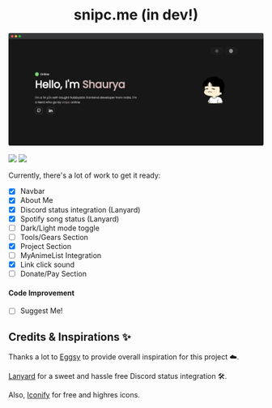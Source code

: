 <h1 align='center'>snipc.me (in dev!)</h1>

![ss](src/assets/ss.png)

![](https://img.shields.io/badge/Render-46E3B7?style=for-the-badge&logo=render&logoColor=white)
![](https://img.shields.io/badge/React-20232A?style=for-the-badge&logo=react&logoColor=61DAFB)


Currently, there's a lot of work to get it ready:

- [x] Navbar
- [x] About Me
- [x] Discord status integration (Lanyard)
- [x] Spotify song status (Lanyard)
- [ ] Dark/Light mode toggle
- [ ] Tools/Gears Section
- [x] Project Section
- [ ] MyAnimeList Integration
- [x] Link click sound
- [ ] Donate/Pay Section

#### Code Improvement
- [ ] Suggest Me!


## Credits & Inspirations ✨

Thanks a lot to [Eggsy](https://eggsy.xyz) to provide overall inspiration for this project ☁️.

[Lanyard](https://github.com/Phineas/Lanyard) for a sweet and hassle free Discord status integration 🛠️.

Also, [Iconify](https://iconify.design/) for free and highres icons.

